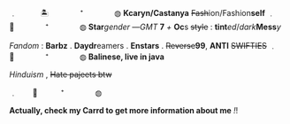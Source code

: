 ﹒　　　🏝️　　　　⁺　　　　◍
       **Kcaryn/Castanya**
	~~Fash~~ion/Fashion**self**
﹒　　🌊　　　　⁺　　　　◍
**Star***gender*
—*GMT* **7** *+*
**Oc**s ~~style~~ : **tint***ed*/*dark***Mess***y*

*Fandom* : **Barbz** . **Daydr**eamers . **Enstars** . ~~Reverse~~**99**,
**ANTI** ~~SWIFTIES~~
﹒　🏮　　　　⁺　　　　◍
**Balinese, live in java** 

*Hinduism* , ~~Hate pajeets btw~~

﹒　　🍨　　　⁺　　　　◍

**Actually, check my Carrd to get more information about me** *!*!
